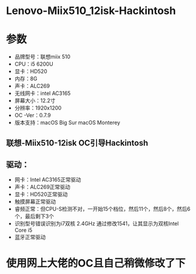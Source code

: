 # Lenovo-Miix510_12isk-Hackintosh

# 参数
* 品牌型号：联想miix 510
* CPU：i5 6200U
* 显卡：HD520
* 内存：8G
* 声卡：ALC269
* 无线网卡：intel AC3165
* 屏幕大小：12.2寸
* 分辨率：1920x1200
* OC -Ver：0.7.9
* 版本支持：macOS Big Sur macOS Monterey

## 联想-Miix510-12isk OC引导Hackintosh
## 驱动：
* 网卡：Intel AC3165正常驱动
* 声卡：ALC269正常驱动
* 显卡：HD520正常驱动
* 触摸屏幕正常驱动
* 睿频正常：但CPU-S检测不对，一开始15个档位，然后11个，然后8个，然后6个，最后剩下3个
* 识别型号错误识别为i7双核 2.4GHz 通过修改1541，让其显示为双核Intel Core i5
* 蓝牙正常驱动

# 使用网上大佬的OC且自己稍微修改了下

